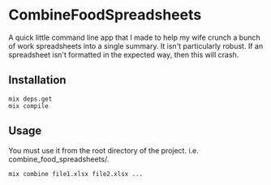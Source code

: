 # CombineFoodSpreadsheets

A quick little command line app that I made to help my wife crunch a bunch of work spreadsheets into a single summary.
It isn't particularly robust.  If an spreadsheet isn't formatted in the expected way, then this will crash.

## Installation

```
mix deps.get
mix compile
```

## Usage

You must use it from the root directory of the project.  i.e. combine_food_spreadsheets/.

```
mix combine file1.xlsx file2.xlsx ...
```
